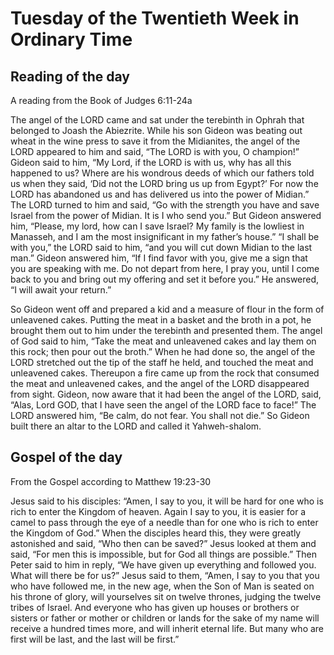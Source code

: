 # Tuesday of the Twentieth Week in Ordinary Time

## Reading of the day

A reading from the Book of Judges
6:11-24a

The angel of the LORD came and sat under the terebinth in Ophrah
that belonged to Joash the Abiezrite.
While his son Gideon was beating out wheat in the wine press
to save it from the Midianites,
the angel of the LORD appeared to him and said,
“The LORD is with you, O champion!”
Gideon said to him, “My Lord, if the LORD is with us,
why has all this happened to us?
Where are his wondrous deeds of which our fathers
told us when they said, ‘Did not the LORD bring us up from Egypt?’
For now the LORD has abandoned us
and has delivered us into the power of Midian.”
The LORD turned to him and said, “Go with the strength you have
and save Israel from the power of Midian.
It is I who send you.”
But Gideon answered him, “Please, my lord, how can I save Israel?
My family is the lowliest in Manasseh,
and I am the most insignificant in my father’s house.”
“I shall be with you,” the LORD said to him,
“and you will cut down Midian to the last man.”
Gideon answered him, “If I find favor with you,
give me a sign that you are speaking with me.
Do not depart from here, I pray you, until I come back to you
and bring out my offering and set it before you.”
He answered, “I will await your return.”

So Gideon went off and prepared a kid and a measure of flour
in the form of unleavened cakes.
Putting the meat in a basket and the broth in a pot,
he brought them out to him under the terebinth
and presented them.
The angel of God said to him, “Take the meat and unleavened cakes
and lay them on this rock; then pour out the broth.”
When he had done so,
the angel of the LORD stretched out the tip of the staff he held,
and touched the meat and unleavened cakes.
Thereupon a fire came up from the rock
that consumed the meat and unleavened cakes,
and the angel of the LORD disappeared from sight.
Gideon, now aware that it had been the angel of the LORD,
said, “Alas, Lord GOD,
that I have seen the angel of the LORD face to face!”
The LORD answered him,
“Be calm, do not fear. You shall not die.”
So Gideon built there an altar to the LORD
and called it Yahweh-shalom.

## Gospel of the day

From the Gospel according to Matthew
19:23-30

Jesus said to his disciples:
“Amen, I say to you, it will be hard for one who is rich
to enter the Kingdom of heaven.
Again I say to you,
it is easier for a camel to pass through the eye of a needle
than for one who is rich to enter the Kingdom of God.”
When the disciples heard this, they were greatly astonished and said,
“Who then can be saved?”
Jesus looked at them and said,
“For men this is impossible,
but for God all things are possible.”
Then Peter said to him in reply,
“We have given up everything and followed you.
What will there be for us?”
Jesus said to them, “Amen, I say to you
that you who have followed me, in the new age,
when the Son of Man is seated on his throne of glory,
will yourselves sit on twelve thrones,
judging the twelve tribes of Israel.
And everyone who has given up houses or brothers or sisters
or father or mother or children or lands
for the sake of my name will receive a hundred times more,
and will inherit eternal life.
But many who are first will be last, and the last will be first.”


